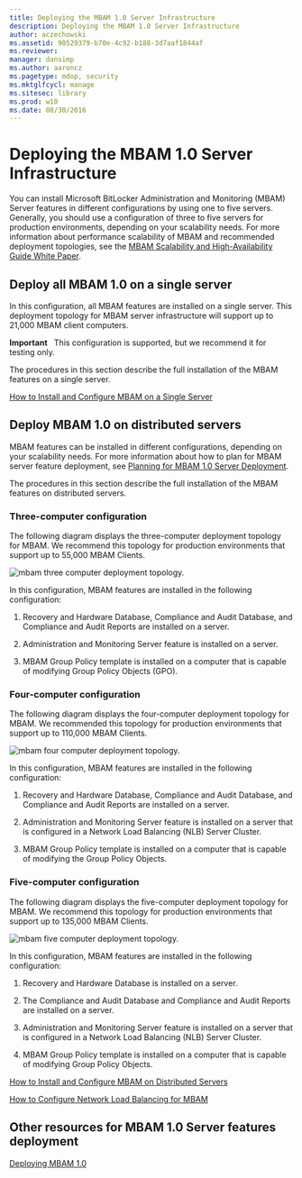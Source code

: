 ```yaml
---
title: Deploying the MBAM 1.0 Server Infrastructure
description: Deploying the MBAM 1.0 Server Infrastructure
author: aczechowski
ms.assetid: 90529379-b70e-4c92-b188-3d7aaf1844af
ms.reviewer: 
manager: dansimp
ms.author: aaroncz
ms.pagetype: mdop, security
ms.mktglfcycl: manage
ms.sitesec: library
ms.prod: w10
ms.date: 08/30/2016
---
```



# Deploying the MBAM 1.0 Server Infrastructure


You can install Microsoft BitLocker Administration and Monitoring (MBAM) Server features in different configurations by using one to five servers. Generally, you should use a configuration of three to five servers for production environments, depending on your scalability needs. For more information about performance scalability of MBAM and recommended deployment topologies, see the [MBAM Scalability and High-Availability Guide White Paper](https://go.microsoft.com/fwlink/p/?LinkId=258314).

## Deploy all MBAM 1.0 on a single server


In this configuration, all MBAM features are installed on a single server. This deployment topology for MBAM server infrastructure will support up to 21,000 MBAM client computers.

**Important**  
This configuration is supported, but we recommend it for testing only.

 

The procedures in this section describe the full installation of the MBAM features on a single server.

[How to Install and Configure MBAM on a Single Server](how-to-install-and-configure-mbam-on-a-single-server-mbam-1.md)

## Deploy MBAM 1.0 on distributed servers


MBAM features can be installed in different configurations, depending on your scalability needs. For more information about how to plan for MBAM server feature deployment, see [Planning for MBAM 1.0 Server Deployment](planning-for-mbam-10-server-deployment.md).

The procedures in this section describe the full installation of the MBAM features on distributed servers.

### Three-computer configuration

The following diagram displays the three-computer deployment topology for MBAM. We recommend this topology for production environments that support up to 55,000 MBAM Clients.

![mbam three computer deployment topology.](images/mbam-3-server.jpg)

In this configuration, MBAM features are installed in the following configuration:

1.  Recovery and Hardware Database, Compliance and Audit Database, and Compliance and Audit Reports are installed on a server.

2.  Administration and Monitoring Server feature is installed on a server.

3.  MBAM Group Policy template is installed on a computer that is capable of modifying Group Policy Objects (GPO).

### Four-computer configuration

The following diagram displays the four-computer deployment topology for MBAM. We recommended this topology for production environments that support up to 110,000 MBAM Clients.

![mbam four computer deployment topology.](images/mbam-4-computer.jpg)

In this configuration, MBAM features are installed in the following configuration:

1.  Recovery and Hardware Database, Compliance and Audit Database, and Compliance and Audit Reports are installed on a server.

2.  Administration and Monitoring Server feature is installed on a server that is configured in a Network Load Balancing (NLB) Server Cluster.

3.  MBAM Group Policy template is installed on a computer that is capable of modifying the Group Policy Objects.

### Five-computer configuration

The following diagram displays the five-computer deployment topology for MBAM. We recommend this topology for production environments that support up to 135,000 MBAM Clients.

![mbam five computer deployment topology.](images/mbam-5-computer.jpg)

In this configuration, MBAM features are installed in the following configuration:

1.  Recovery and Hardware Database is installed on a server.

2.  The Compliance and Audit Database and Compliance and Audit Reports are installed on a server.

3.  Administration and Monitoring Server feature is installed on a server that is configured in a Network Load Balancing (NLB) Server Cluster.

4.  MBAM Group Policy template is installed on a computer that is capable of modifying Group Policy Objects.

[How to Install and Configure MBAM on Distributed Servers](how-to-install-and-configure-mbam-on-distributed-servers-mbam-1.md)

[How to Configure Network Load Balancing for MBAM](how-to-configure-network-load-balancing-for-mbam.md)

## Other resources for MBAM 1.0 Server features deployment


[Deploying MBAM 1.0](deploying-mbam-10.md)

 

 





